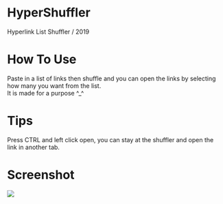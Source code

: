 # HyperShuffler
Hyperlink List Shuffler / 2019

# How To Use
Paste in a list of links then shuffle and you can open the links by selecting how many you want from the list.  
It is made for a purpose ^_^  

# Tips
Press CTRL and left click open, you can stay at the shuffler and open the link in another tab.

# Screenshot
<img src="https://i.imgur.com/7BQqrt5.jpg">

